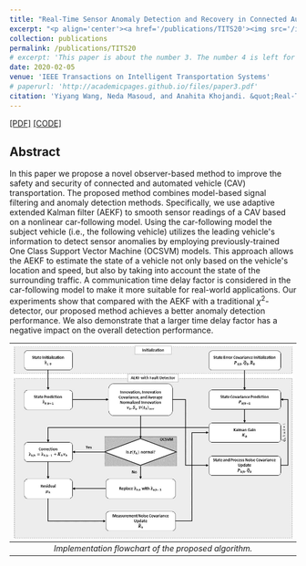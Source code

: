 ```yaml
---
title: "Real-Time Sensor Anomaly Detection and Recovery in Connected Automated Vehicle Sensors"
excerpt: "<p align='center'><a href='/publications/TITS20'><img src='/images/TITS20.jpg' style='width: 500px;'></a></p>"
collection: publications
permalink: /publications/TITS20
# excerpt: 'This paper is about the number 3. The number 4 is left for future work.'
date: 2020-02-05
venue: 'IEEE Transactions on Intelligent Transportation Systems'
# paperurl: 'http://academicpages.github.io/files/paper3.pdf'
citation: 'Yiyang Wang, Neda Masoud, and Anahita Khojandi. &quot;Real-Time Sensor Anomaly Detection and Recovery in Connected Automated Vehicle Sensors.&quot; <i>IEEE Transactions on Intelligent Transportation Systems 22.3 (2020): 1411-1421.</i>'
---
```



[[PDF]](/files/articles/TITS20.pdf)
[[CODE]](https://github.com/wayiya/CF_Anomaly_Detection)

## Abstract
In this paper we propose a novel observer-based method to improve the safety and security of connected and automated vehicle (CAV) transportation. The proposed method combines model-based signal filtering and anomaly detection methods. Specifically, we use adaptive extended Kalman filter (AEKF) to smooth sensor readings of a CAV based on a nonlinear car-following model. Using the car-following model the subject vehicle (i.e., the following vehicle) utilizes the leading vehicle's information to detect sensor anomalies by employing previously-trained One Class Support Vector Machine (OCSVM) models. This approach allows the AEKF to estimate the state of a vehicle not only based on the vehicle's location and speed, but also by taking into account the state of the surrounding traffic. A communication time delay factor is considered in the car-following model to make it more suitable for real-world applications. Our experiments show that compared with the AEKF with a traditional $\chi^2$-detector, our proposed method achieves a better anomaly detection performance. We also demonstrate that a larger time delay factor has a negative impact on the overall detection performance.

| ![](/images/TITS20.jpg) |
|:--:|
| *Implementation flowchart of the proposed algorithm.* |
